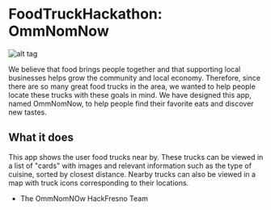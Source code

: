 # FoodTruckHackathon: OmmNomNow

![alt tag](https://lh3.googleusercontent.com/CT-xRVfbfDx0ZmREVXazK87-1GLsVLKywhXi9pAD8_gTbE1cy9Qtew3e8PlFYnV_MxcHmiiHe1QWUXM=w2160-h1246-rw)

We believe that food brings people together and that supporting local businesses helps grow the community and local economy.  Therefore, since there are so many great food trucks in the area, we wanted to help people locate these trucks with these goals in mind.  We have designed this app, named OmmNomNow, to help people find their favorite eats and discover new tastes.

## What it does
This app shows the user food trucks near by.  These trucks can be viewed in a list of "cards" with images and relevant information such as the type of cuisine, sorted by closest distance.  Nearby trucks can also be viewed in a map with truck icons corresponding to their locations.

- The OmmNomNOw HackFresno Team

